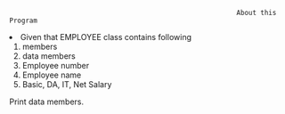                                                             About this Program
                                                                
<li>Given that EMPLOYEE class contains following <ol>
  <li>members</li>
  <li>data members </li>
  <li>Employee number</li>
  <li>Employee name</li>
  <li>Basic, DA, IT, Net Salary</li> </ol>
Print data members. </li>
